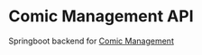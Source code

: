 # Comic Management API

Springboot backend for [Comic Management](https://github.com/daumienebi/cm_client_pc)
